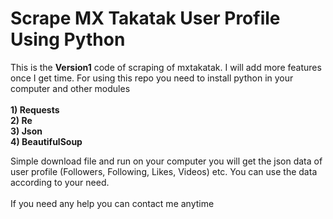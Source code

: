 <h1>Scrape MX Takatak User Profile Using Python</h1>

<p>
This is the <b>Version1</b> code of scraping of mxtakatak. I will add more features once I get time. For using this repo you need to install python in your computer and other modules<br><br>
<b>1) Requests </b><br>
<b>2) Re</b><br>
<b>3) Json</b><br>
<b>4) BeautifulSoup</b><br>
</p>
Simple download file and run on your computer you will get the json data of user profile (Followers, Following, Likes, Videos) etc. You can use the data according to your need.
<br>
<br>
If you need any help you can contact me anytime
